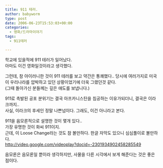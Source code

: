 ```yaml
---
title: 911 테러.
author: babyworm
type: post
date: 2006-06-23T15:53:03+00:00
categories:
  - 영화/드라마이야기
tags:
  - 911테러

---
```

학교에 있을적에 911 테러가 일어났다.  
아마도 이건 영화일것이라고 생각했다.

그런데, 참 아이러니한 것이 911 테러를 보고 약간은 통쾌했다.. 당시에 여러가지로 미국이 우리나라를 압박하고 있던 상황이었기에 더욱 그랬던것 같다.  
(그때 돌아가신 분들께는 깊은 애도를 보냅니다.)

911로 촉발된 공포 분위기는 결국 아프카니스탄을 침공하는 이유가되더니, 결국은 이라크까지..  
사실, 이라크의 후세인 정말 나쁜넘이다. 그래도, 이건 아니라고 본다.

911을 음모론적으로 설명한 것이 몇개 있다..  
가장 유명한 것이 화씨 911이지.  
근데, 이 Loose Change라는 것도 참 볼만하다. 한글 자막도 있으니 심심풀이로 볼만하다.  
<http://video.google.com/videoplay?docid=-2301934902458285549>

음모론은 음모론일 뿐이라 생각하지만, 사물을 다른 시각에서 보게 해준다는 것은 좋은 점이다.
